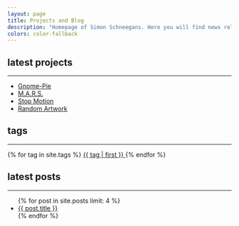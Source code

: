 ```yaml
---
layout: page
title: Projects and Blog
description: "Homepage of Simon Schneegans. Here you will find news related to Gnome-Pie, M.A.R.S.2 and other projects of mine."
colors: color-fallback
---
```





<nav class="row">
  <div class="text-center col-sm-4 sub-nav">
    <h2>latest projects</h2>
    <hr>
    <ul>
        <li><a href="/gnome-pie.html">Gnome-Pie</a><br></li>
        <li><a href="/mars.html">M.A.R.S.</a><br></li>
        <li><a href="/formes-et-couleurs.html">Stop Motion</a><br></li>
        <li><a href="/artwork.html">Random Artwork</a><br></li>
    </ul>
  </div>
  <div class="text-center col-sm-4">
    <h2>tags</h2>
    <hr>
    {% for tag in site.tags %}
    <a href="/blog/tags/{{ tag | first | slugize }}" class="badge" style="font-size: {{ tag | last | size | times: 50 | divided_by: site.tags.size | plus: 70 }}%">
      {{ tag | first }}
    </a>
    {% endfor %}
  </div>
  <div class="text-center col-sm-4 sub-nav">
    <h2>latest posts</h2>
    <hr>
    <ul>
      {% for post in site.posts limit: 4 %}
        <li><a href="{{ post.url }}">{{ post.title }}</a><br></li>
      {% endfor %}
    </ul>
  </div>

</nav>

